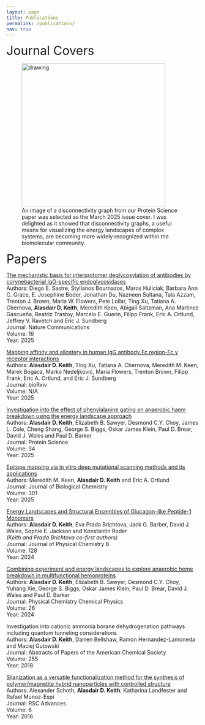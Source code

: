 ```yaml
---
layout: page
title: Publications
permalink: /publications/
nav: true
---
```


<font size="6"> Journal Covers</font> 

<figure>
<img src="/assets/img/March2025Cover-1.png" alt="drawing" width="375"/>
<figcaption>An image of a disconnectivity graph from our Protein Science paper was selected as the March 2025 issue cover. I was delighted as it showed that disconnectivity graphs, a useful means for visualizing the energy landscapes of complex systems, are becoming more widely recognized within the biomolecular community.</figcaption>
</figure>

<font size="6"> Papers</font> 

[The mechanistic basis for interprotomer deglycosylation of antibodies by corynebacterial IgG-specific endoglycosidases](https://www.nature.com/articles/s41467-025-60986-w)<br>
Authors: Diego E. Sastre, Stylianos Bournazos, Maros Huliciak, Barbara Ann C. Grace, E. Josephine Boder, Jonathan Du, Nazneen Sultana, Tala Azzam, Trenton J. Brown, Maria W. Flowers, Pete Lollar, Ting Xu, Tatiana A. Chernova, **Alasdair D. Keith**, Meredith Keen, Abigail Saltzman, Ana Martinez Gascueña, Beatriz Trastoy, Marcelo E. Guerin, Filipp Frank, Eric A. Ortlund, Jeffrey V. Ravetch and Eric J. Sundberg<br>
Journal: Nature Communications<br>
Volume: 16<br>
Year: 2025

[Mapping affinity and allostery in human IgG antibody Fc region-Fc γ receptor interactions](https://www.biorxiv.org/content/10.1101/2025.03.28.645945v1.abstract)<br>
Authors: **Alasdair D. Keith**, Ting Xu, Tatiana A. Chernova, Meredith M. Keen, Marek Bogacz, Marko Nedeljković, Maria Flowers, Trenton Brown, Filipp Frank, Eric A. Ortlund, and Eric J. Sundberg<br>
Journal: bioRxiv<br>
Volume: N/A<br>
Year: 2025

[Investigation into the effect of phenylalanine gating on anaerobic haem breakdown using the energy landscape approach](https://onlinelibrary.wiley.com/doi/full/10.1002/pro.5243)<br>
Authors: **Alasdair D. Keith**, Elizabeth B. Sawyer, Desmond C.Y. Choy, James L. Cole, Cheng Shang, George S. Biggs, Oskar James Klein, Paul D. Brear, David J. Wales and Paul D. Barker<br>
Journal: Protein Science<br>
Volume: 34<br>
Year: 2025

[Epitope mapping via in vitro deep mutational scanning methods and its applications](https://www.sciencedirect.com/science/article/pii/S0021925824025742?ref=cra_js_challenge&fr=RR-1)<br>
Authors: Meredith M. Keen, **Alasdair D. Keith** and Eric A. Ortlund<br>
Journal: Journal of Biological Chemistry<br>
Volume: 301<br>
Year: 2025

[Energy Landscapes and Structural Ensembles of Glucagon-like Peptide-1 Monomers](https://pubs.acs.org/doi/10.1021/acs.jpcb.4c01794)<br>
Authors: **Alasdair D. Keith**, Eva Prada Brichtova, Jack G. Barber, David J. Wales, Sophie E. Jackson and Konstantin Roder<br>
_(Keith and Prada Brichtova co-first authors)_<br>
Journal: Journal of Physical Chemistry B<br>
Volume: 128<br>
Year: 2024

[Combining experiment and energy landscapes to explore anaerobic heme breakdown in multifunctional hemoproteins](https://pubs.rsc.org/en/content/articlelanding/2024/cp/d3cp03897a)<br>
Authors: **Alasdair D. Keith**, Elizabeth B. Sawyer, Desmond C.Y. Choy, Yuhang Xie, George S. Biggs, Oskar James Klein, Paul D. Brear, David J. Wales and Paul D. Barker<br>
Journal: Physical Chemistry Chemical Physics<br>
Volume: 26<br>
Year: 2024

Investigation into cationic ammonia borane dehydrogenation pathways including quantum tunneling considerations<br>
Authors: **Alasdair D. Keith**, Darren Bellshaw, Ramon Hernandez-Lamoneda and Maciej Gutowski<br>
Journal: Abstracts of Papers of the American Chemical Society<br>
Volume: 255<br>
Year: 2018

[Silanization as a versatile functionalization method for the synthesis of polymer/magnetite hybrid nanoparticles with controlled structure](https://pubs.rsc.org/en/content/articlelanding/2016/ra/c6ra08896a)<br>
Authors: Alexander Schoth, **Alasdair D. Keith**, Katharina Landfester and Rafael Munoz-Espi<br>
Journal: RSC Advances<br>
Volume: 6<br>
Year: 2016<br>
